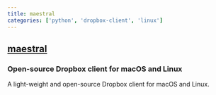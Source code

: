 ```yaml
---
title: maestral
categories: ['python', 'dropbox-client', 'linux']
---
```

## [maestral](https://github.com/SamSchott/maestral)

### Open-source Dropbox client for macOS and Linux


A light-weight and open-source Dropbox client for macOS and Linux.
